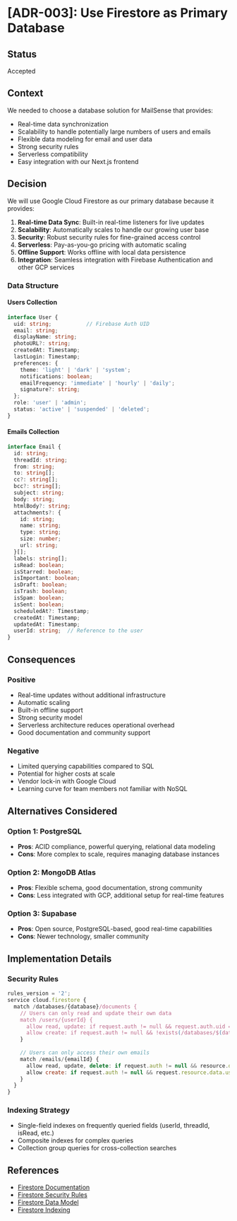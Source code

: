# [ADR-003]: Use Firestore as Primary Database

## Status

Accepted

## Context

We needed to choose a database solution for MailSense that provides:
- Real-time data synchronization
- Scalability to handle potentially large numbers of users and emails
- Flexible data modeling for email and user data
- Strong security rules
- Serverless compatibility
- Easy integration with our Next.js frontend

## Decision

We will use Google Cloud Firestore as our primary database because it provides:

1. **Real-time Data Sync**: Built-in real-time listeners for live updates
2. **Scalability**: Automatically scales to handle our growing user base
3. **Security**: Robust security rules for fine-grained access control
4. **Serverless**: Pay-as-you-go pricing with automatic scaling
5. **Offline Support**: Works offline with local data persistence
6. **Integration**: Seamless integration with Firebase Authentication and other GCP services

### Data Structure

#### Users Collection
```typescript
interface User {
  uid: string;           // Firebase Auth UID
  email: string;
  displayName: string;
  photoURL?: string;
  createdAt: Timestamp;
  lastLogin: Timestamp;
  preferences: {
    theme: 'light' | 'dark' | 'system';
    notifications: boolean;
    emailFrequency: 'immediate' | 'hourly' | 'daily';
    signature?: string;
  };
  role: 'user' | 'admin';
  status: 'active' | 'suspended' | 'deleted';
}
```

#### Emails Collection
```typescript
interface Email {
  id: string;
  threadId: string;
  from: string;
  to: string[];
  cc?: string[];
  bcc?: string[];
  subject: string;
  body: string;
  htmlBody?: string;
  attachments?: {
    id: string;
    name: string;
    type: string;
    size: number;
    url: string;
  }[];
  labels: string[];
  isRead: boolean;
  isStarred: boolean;
  isImportant: boolean;
  isDraft: boolean;
  isTrash: boolean;
  isSpam: boolean;
  isSent: boolean;
  scheduledAt?: Timestamp;
  createdAt: Timestamp;
  updatedAt: Timestamp;
  userId: string;  // Reference to the user
}
```

## Consequences

### Positive
- Real-time updates without additional infrastructure
- Automatic scaling
- Built-in offline support
- Strong security model
- Serverless architecture reduces operational overhead
- Good documentation and community support

### Negative
- Limited querying capabilities compared to SQL
- Potential for higher costs at scale
- Vendor lock-in with Google Cloud
- Learning curve for team members not familiar with NoSQL

## Alternatives Considered

### Option 1: PostgreSQL
- **Pros**: ACID compliance, powerful querying, relational data modeling
- **Cons**: More complex to scale, requires managing database instances

### Option 2: MongoDB Atlas
- **Pros**: Flexible schema, good documentation, strong community
- **Cons**: Less integrated with GCP, additional setup for real-time features

### Option 3: Supabase
- **Pros**: Open source, PostgreSQL-based, good real-time capabilities
- **Cons**: Newer technology, smaller community

## Implementation Details

### Security Rules
```javascript
rules_version = '2';
service cloud.firestore {
  match /databases/{database}/documents {
    // Users can only read and update their own data
    match /users/{userId} {
      allow read, update: if request.auth != null && request.auth.uid == userId;
      allow create: if request.auth != null && !exists(/databases/$(database)/documents/users/$(request.auth.uid));
    }
    
    // Users can only access their own emails
    match /emails/{emailId} {
      allow read, update, delete: if request.auth != null && resource.data.userId == request.auth.uid;
      allow create: if request.auth != null && request.resource.data.userId == request.auth.uid;
    }
  }
}
```

### Indexing Strategy
- Single-field indexes on frequently queried fields (userId, threadId, isRead, etc.)
- Composite indexes for complex queries
- Collection group queries for cross-collection searches

## References
- [Firestore Documentation](https://firebase.google.com/docs/firestore)
- [Firestore Security Rules](https://firebase.google.com/docs/rules)
- [Firestore Data Model](https://firebase.google.com/docs/firestore/data-model)
- [Firestore Indexing](https://firebase.google.com/docs/firestore/query-data/indexing)
